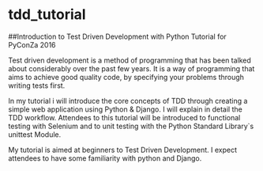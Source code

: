 # tdd_tutorial
##Introduction to Test Driven Development with Python Tutorial for PyConZa 2016



Test driven development is a method of programming that has been talked about considerably over the past few years. It is a way of programming that aims to achieve good quality code, by specifying your problems through writing tests first.

In my tutorial i will introduce the core concepts of TDD through creating a simple web application using Python & Django. I will explain in detail the TDD workflow. Attendees to this tutorial will be introduced to functional testing with Selenium and to unit testing with the Python Standard Library`s unittest Module.

My tutorial is aimed at beginners to Test Driven Development. I expect attendees to have some familiarity with python and Django.

